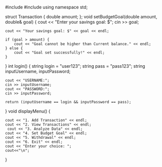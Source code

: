 #include <iostream>
#include <string>
using namespace std;

struct Transaction {
    double amount;
};
void setBudgetGoal(double amount, double& goal) {
    cout << "Enter your savings goal: $";
    cin >> goal;

    cout << "Your savings goal: $" << goal << endl;

    if (goal > amount) {
        cout << "Goal cannot be higher than Current balance." << endl;
    } else {
        cout << "Goal set successfully!" << endl;
    }
}
int login() {
    string login = "user123";
    string pass = "pass123";
    string inputUsername, inputPassword;

    cout << "USERNAME:";
    cin >> inputUsername;
    cout << "PASSWORD:";
    cin >> inputPassword;

    return (inputUsername == login && inputPassword == pass);
}
void displayMenu() {
   
    cout << "1. Add Transaction" << endl;
    cout << "2. View Transactions" << endl;
     cout << "3. Analyze Data" << endl;
    cout << "4. Set Budget Goal" << endl;
    cout << "5. Withdrawal" << endl;
    cout << "6. Exit" << endl;
    cout << "Enter your choice: ";
    cout<<"\n";
}


